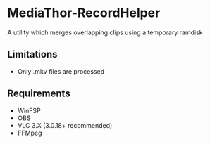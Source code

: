 # MediaThor-RecordHelper

A utility which merges overlapping clips using a temporary ramdisk

## Limitations
* Only .mkv files are processed

## Requirements
* WinFSP
* OBS
* VLC 3.X (3.0.18+ recommended)
* FFMpeg